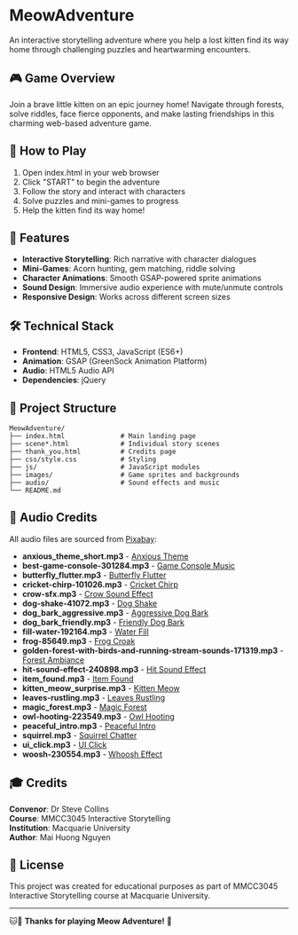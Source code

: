 # MeowAdventure

An interactive storytelling adventure where you help a lost kitten find its way home through challenging puzzles and heartwarming encounters.

## 🎮 Game Overview

Join a brave little kitten on an epic journey home! Navigate through forests, solve riddles, face fierce opponents, and make lasting friendships in this charming web-based adventure game.

## 🚀 How to Play

1. Open index.html in your web browser
2. Click "START" to begin the adventure
3. Follow the story and interact with characters
4. Solve puzzles and mini-games to progress
5. Help the kitten find its way home!

## 🎯 Features

- **Interactive Storytelling**: Rich narrative with character dialogues
- **Mini-Games**: Acorn hunting, gem matching, riddle solving
- **Character Animations**: Smooth GSAP-powered sprite animations
- **Sound Design**: Immersive audio experience with mute/unmute controls
- **Responsive Design**: Works across different screen sizes

## 🛠️ Technical Stack

- **Frontend**: HTML5, CSS3, JavaScript (ES6+)
- **Animation**: GSAP (GreenSock Animation Platform)
- **Audio**: HTML5 Audio API
- **Dependencies**: jQuery

## 📁 Project Structure

```
MeowAdventure/
├── index.html              # Main landing page
├── scene*.html             # Individual story scenes
├── thank_you.html          # Credits page
├── css/style.css           # Styling
├── js/                     # JavaScript modules
├── images/                 # Game sprites and backgrounds
├── audio/                  # Sound effects and music
└── README.md
```

## 🎵 Audio Credits

All audio files are sourced from [Pixabay](https://pixabay.com/):

- **anxious_theme_short.mp3** - [Anxious Theme](https://pixabay.com/music/beats-anxious-theme-short-30128/)
- **best-game-console-301284.mp3** - [Game Console Music](https://pixabay.com/music/video-games-best-game-console-301284/)
- **butterfly_flutter.mp3** - [Butterfly Flutter](https://pixabay.com/sound-effects/butterfly-flutter-101026/)
- **cricket-chirp-101026.mp3** - [Cricket Chirp](https://pixabay.com/sound-effects/cricket-chirp-101026/)
- **crow-sfx.mp3** - [Crow Sound Effect](https://pixabay.com/sound-effects/crow-sfx-240898/)
- **dog-shake-41072.mp3** - [Dog Shake](https://pixabay.com/sound-effects/dog-shake-41072/)
- **dog_bark_aggressive.mp3** - [Aggressive Dog Bark](https://pixabay.com/sound-effects/dog-bark-aggressive-171319/)
- **dog_bark_friendly.mp3** - [Friendly Dog Bark](https://pixabay.com/sound-effects/dog-bark-friendly-85649/)
- **fill-water-192164.mp3** - [Water Fill](https://pixabay.com/sound-effects/fill-water-192164/)
- **frog-85649.mp3** - [Frog Croak](https://pixabay.com/sound-effects/frog-85649/)
- **golden-forest-with-birds-and-running-stream-sounds-171319.mp3** - [Forest Ambiance](https://pixabay.com/sound-effects/golden-forest-with-birds-and-running-stream-sounds-171319/)
- **hit-sound-effect-240898.mp3** - [Hit Sound Effect](https://pixabay.com/sound-effects/hit-sound-effect-240898/)
- **item_found.mp3** - [Item Found](https://pixabay.com/sound-effects/item-found-30128/)
- **kitten_meow_surprise.mp3** - [Kitten Meow](https://pixabay.com/sound-effects/kitten-meow-surprise-101026/)
- **leaves-rustling.mp3** - [Leaves Rustling](https://pixabay.com/sound-effects/leaves-rustling-41072/)
- **magic_forest.mp3** - [Magic Forest](https://pixabay.com/music/nature-magic-forest-171319/)
- **owl-hooting-223549.mp3** - [Owl Hooting](https://pixabay.com/sound-effects/owl-hooting-223549/)
- **peaceful_intro.mp3** - [Peaceful Intro](https://pixabay.com/music/ambient-peaceful-intro-85649/)
- **squirrel.mp3** - [Squirrel Chatter](https://pixabay.com/sound-effects/squirrel-240898/)
- **ui_click.mp3** - [UI Click](https://pixabay.com/sound-effects/ui-click-192164/)
- **woosh-230554.mp3** - [Whoosh Effect](https://pixabay.com/sound-effects/woosh-230554/)

## 🎓 Credits

**Convenor**: Dr Steve Collins  
**Course**: MMCC3045 Interactive Storytelling  
**Institution**: Macquarie University  
**Author**: Mai Huong Nguyen

## 📄 License

This project was created for educational purposes as part of MMCC3045 Interactive Storytelling course at Macquarie University.

---

🐱🐶 **Thanks for playing Meow Adventure!** 🐾
